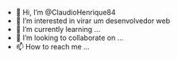 - 👋 Hi, I’m @ClaudioHenrique84
- 👀 I’m interested in  virar um desenvolvedor web
- 🌱 I’m currently learning ...
- 💞️ I’m looking to collaborate on ...
- 📫 How to reach me ...

<!---
ClaudioHenrique84/ClaudioHenrique84 is a ✨ special ✨ repository because its `README.md` (this file) appears on your GitHub profile.
You can click the Preview link to take a look at your changes.
--->
